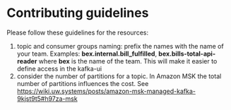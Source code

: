 # Contributing guidelines

Please follow these guidelines for the resources:
1. topic and consumer groups naming: prefix the names with the name of your team. Examples: **bex.internal.bill_fulfilled**, **bex.bills-total-api-reader** where **bex** is the name of the team.
   This will make it easier to define access in the kafka-ui
2. consider the number of partitions for a topic. In Amazon MSK the total number of partitions influences the cost. See https://wiki.uw.systems/posts/amazon-msk-managed-kafka-9kjst9t5#h97za-msk
